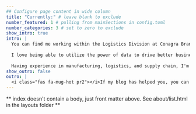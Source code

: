 ```yaml
---
## Configure page content in wide column
title: "Currently:" # leave blank to exclude
number_featured: 1 # pulling from mainSections in config.toml
number_categories: 3 # set to zero to exclude
show_intro: true
intro: | 
  You can find me working within the Logistics Division at Conagra Brands as a data analyst. 
  
  I love being able to utilize the power of data to drive better business decisions & provide clearer insights.
  
  Having experience in manufacturing, logistics, and supply chain, I'm always looking to improve processes.  *(That's the IE major in me!)*  
show_outro: false
outro: |
  <i class="fas fa-mug-hot pr2"></i>If my blog has helped you, you can [buy me a coffee](https://ko-fi.com/)!
---
```

** index doesn't contain a body, just front matter above.
See about/list.html in the layouts folder **
